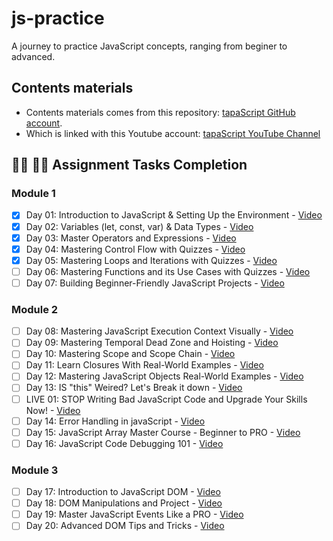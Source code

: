 # js-practice

A journey to practice JavaScript concepts, ranging from beginer to advanced.

## Contents materials

- Contents materials comes from this repository: [tapaScript GitHub account](https://youtube.com/tapasadhikary).
- Which is linked with this Youtube account: [tapaScript YouTube Channel](https://youtube.com/tapasadhikary)

## **👩‍💻 🧑‍💻 Assignment Tasks Completion**

### Module 1

- [x] Day 01: Introduction to JavaScript & Setting Up the Environment - [Video](https://youtu.be/t8QXF85YovE)
- [x] Day 02: Variables (let, const, var) & Data Types - [Video](https://www.youtube.com/watch?v=tVqy4Tw0i64)
- [x] Day 03: Master Operators and Expressions - [Video](https://youtu.be/vI95K-_JLOw)
- [x] Day 04: Mastering Control Flow with Quizzes - [Video](https://youtu.be/Fn_DhBu3VyU)
- [x] Day 05: Mastering Loops and Iterations with Quizzes - [Video](https://youtu.be/MDR43-2GvtA)
- [ ] Day 06: Mastering Functions and its Use Cases with Quizzes - [Video](https://youtu.be/6UJ9SyHvkJY)
- [ ] Day 07: Building Beginner-Friendly JavaScript Projects - [Video](https://youtu.be/fydbEttef04)

### Module 2

- [ ] Day 08: Mastering JavaScript Execution Context Visually - [Video](https://youtu.be/ylx5F7hbzVQ)
- [ ] Day 09: Mastering Temporal Dead Zone and Hoisting - [Video](https://youtu.be/OqMxh1QdYEg)
- [ ] Day 10: Mastering Scope and Scope Chain - [Video](https://youtu.be/14H2TsrjcLo)
- [ ] Day 11: Learn Closures With Real-World Examples - [Video](https://youtu.be/lA7CGz3iHyI)
- [ ] Day 12: Mastering JavaScript Objects Real-World Examples - [Video](https://youtu.be/c5vEfYj5yZM)
- [ ] Day 13: IS "this" Weired? Let's Break it down - [Video](https://youtu.be/t8QXF85YovE)
- [ ] LIVE 01: STOP Writing Bad JavaScript Code and Upgrade Your Skills Now! - [Video](https://www.youtube.com/watch?v=1XW_g3Ik3l8)
- [ ] Day 14: Error Handling in javaScript - [Video](https://youtu.be/XpMW-gxNYD8)
- [ ] Day 15: JavaScript Array Master Course - Beginner to PRO - [Video](https://youtu.be/t05NguKFKo0)
- [ ] Day 16: JavaScript Code Debugging 101 - [Video](https://youtu.be/VInAd-GJZec)

### Module 3

- [ ] Day 17: Introduction to JavaScript DOM - [Video](https://youtu.be/F4mVSaj6uls)
- [ ] Day 18: DOM Manipulations and Project - [Video](https://www.youtube.com/watch?v=BoYgn_Mf0hA)
- [ ] Day 19: Master JavaScript Events Like a PRO - [Video](https://youtu.be/ybgI5vVE668)
- [ ] Day 20: Advanced DOM Tips and Tricks - [Video](https://youtu.be/aNhPav1DgTY)
